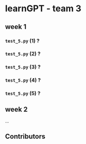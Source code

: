 # learnGPT - team 3

## week 1

### `test_5.py` (1) ?

### `test_5.py` (2) ?

### `test_5.py` (3) ?

### `test_5.py` (4) ?

### `test_5.py` (5) ?


## week 2

...

## Contributors



